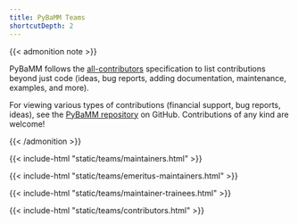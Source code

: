```yaml
---
title: PyBaMM Teams
shortcutDepth: 2
---
```


{{< admonition note >}}

PyBaMM follows the [all-contributors](https://allcontributors.org/) specification to list contributions
beyond just code (ideas, bug reports, adding documentation, maintenance, examples, and more).

For viewing various types of contributions (financial support, bug reports, ideas), see the [PyBaMM repository](https://github.com/pybamm-team/PyBaMM#-contributors) on GitHub.
Contributions of any kind are welcome!

{{< /admonition >}}

{{< include-html "static/teams/maintainers.html" >}}

{{< include-html "static/teams/emeritus-maintainers.html" >}}

{{< include-html "static/teams/maintainer-trainees.html" >}}

{{< include-html "static/teams/contributors.html" >}}

<!-- Use "make teams" or alternatively run scripts/get_teams_info.py  -->
<!-- to regenerate the teams. -->
